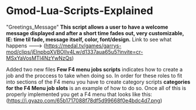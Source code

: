 # Gmod-Lua-Scripts-Explained

"Greetings_Message" **This script allows a user to have a welcome message displayed and after a short time fades out, very customizable, IE: time til fade,
message itself, color, font/design.** Link to see what happens ---> (https://medal.tv/games/garrys-mod/clips/jElnpbqXVBOlIv4Lw/d1337aua65u5?invite=cr-MSxYaVosMTI4NzYwNzQs)

Added two new files **Few F4 menu jobs scripts** indicates how to create a job and the proccess to take when doing so. In order for these roles to fit into sections of the F4
menu you have to create category scripts **categories for the F4 Menu job slots** is an example of how to do so. Once all of this is properly implemented you get a F4 menu that
looks like this:(https://i.gyazo.com/65b1717088f78df5d99668f0e4bdc4d7.png)
